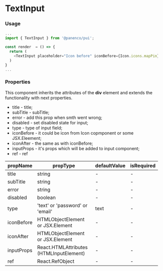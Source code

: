 # TextInput

### Usage

```js
...
import { TextInput } from '@panenco/pui';

const render  = () => {
  return (
    <TextInput placeholder="Icon before" iconBefore={Icon.icons.mapPin} />
  )
}
...
```

<!-- STORY -->

### Properties

This component inherits the attributes of the **div** element and extends the functionality with next properties.

- title - title;
- subTitle - subTitle;
- error - add this prop when smth went wrong;
- disabled - set disabled state for input;
- type - type of input field;
- iconBefore - it could be icon from Icon copmponent or some JSX.Eleement;
- iconAfter - the same as with iconBefore;
- inputProps - it's props which will be added to input component;
- ref - ref

| propName   | propType                                | defaultValue | isRequired |
| ---------- | --------------------------------------- | ------------ | ---------- |
| title      | string                                  | -            | -          |
| subTitle   | string                                  | -            | -          |
| error      | string                                  | -            | -          |
| disabled   | boolean                                 | -            | -          |
| type       | 'text' or 'password' or 'email'         | text         | -          |
| iconBefore | HTMLObjectElement or JSX.Element        | -            | -          |
| iconAfter  | HTMLObjectElement or JSX.Element        | -            | -          |
| inputProps | React.HTMLAttributes (HTMLInputElement) | -            | -          |
| ref        | React.RefObject                         | -            | -          |
